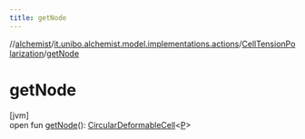 ```yaml
---
title: getNode
---
```

//[alchemist](../../../index.html)/[it.unibo.alchemist.model.implementations.actions](../index.html)/[CellTensionPolarization](index.html)/[getNode](get-node.html)



# getNode



[jvm]\
open fun [getNode](get-node.html)(): [CircularDeformableCell](../../it.unibo.alchemist.model.interfaces/-circular-deformable-cell/index.html)<[P](../../it.unibo.alchemist.model/-biochemistry-incarnation/index.html)>




